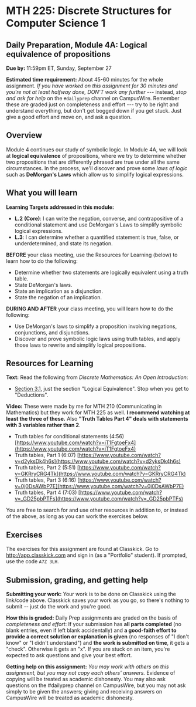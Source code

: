 # MTH 225: Discrete Structures for Computer Science 1 

## Daily Preparation, Module 4A: Logical equivalence of propositions

**Due by:** 11:59pm ET, Sunday, September 27

**Estimated time requirement:** About 45-60 minutes for the whole assignment. *If you have worked on this assignment for 30 minutes and you're not at least halfway done, DON'T work any further* --- instead, *stop and ask for help* on the `#dailyprep` channel on CampusWire. Remember these are graded just on completeness and effort --- try to be right and understand everything, but don't get bogged down if you get stuck. Just give a good effort and move on, and ask a question. 



## Overview 

Module 4 continues our study of symbolic logic. In Module 4A, we will look at **logical equivalence** of propositions, where we try to determine whether two propositions that are differently phrased are true under all the same circumstances. In the process, we'll discover and prove some *laws of logic* such as **DeMorgan's Laws** which allow us to simplify logical expressions. 

## What you will learn 

**Learning Targets addressed in this module:** 

  + **L.2** **(Core)**: I can write the negation, converse, and contrapositive of a conditional statement and use DeMorgan's Laws to simplify symbolic logical expressions. 
  + **L.3**: I can determine whether a quantified statement is true, false, or underdetermined, and state its negation. 

**BEFORE** your class meeting, use the Resources for Learning (below) to learn how to do the following: 

- Determine whether two statements are logically equivalent using a truth table. 
- State DeMorgan's laws.
- State an implication as a disjunction. 
- State the negation of an implication. 



**DURING AND AFTER** your class meeting, you will learn how to do the following: 

- Use DeMorgan's laws to simplify a proposition involving negations, conjunctions, and disjunctions. 
- Discover and prove symbolic logic laws using truth tables, and apply those laws to rewrite and simplify logical propositions. 

## Resources for Learning

**Text:** Read the following from *Discrete Mathematics: An Open Introduction*: 

- [Section 3.1](http://discrete.openmathbooks.org/dmoi3/sec_propositional.html), just the section "Logical Equivalence". Stop when you get to "Deductions". 

**Video:** These were made by me for MTH 210 (Communicating in Mathematics) but they work for MTH 225 as well. **I recommend watching at least the three of these.** Also **"Truth Tables Part 4" deals with statements with 3 variables rather than 2**. 

- Truth tables for conditional statements (4:56) [https://www.youtube.com/watch?v=iT1FgtoeFx4](https://www.youtube.com/watch?v=iT1FgtoeFx4)
- Truth tables, Part 1 (6:07) [https://www.youtube.com/watch?v=d2yksDk4h6s](https://www.youtube.com/watch?v=d2yksDk4h6s) 
- Truth tables, Part 2 (5:51) [https://www.youtube.com/watch?v=GKRryCRG4Tk](https://www.youtube.com/watch?v=GKRryCRG4Tk)
- Truth tables, Part 3 (6:16) [https://www.youtube.com/watch?v=0j0DsAWbP7E](https://www.youtube.com/watch?v=0j0DsAWbP7E)
- Truth tables, Part 4 (7:03) [https://www.youtube.com/watch?v=_GD25pbPTFs](https://www.youtube.com/watch?v=_GD25pbPTFs) 

You are free to search for and use other resources in addition to, or instead of the above, as long as you can work the exercises below.



## Exercises

The exercises for this assignment are found at Classkick. Go to http://app.classkick.com and sign in (as a "Portfolio" student). If prompted, use the code `A7Z 3LH`.


## Submission, grading, and getting help 

**Submitting your work:** Your work is to be done on Classkick using the link/code above. Classkick saves your work as you go, so there's nothing to submit -- just do the work and you're good. 

**How this is graded:** Daily Prep assignments are graded on the basis of *completeness and effort*: If your submission has **all parts completed** (no blank entries, even if left blank accidentally) and **a good-faith effort to provide a correct solution or explanation is given** (no responses of "I don't know" or "I didn't understand") and **the work is submitted on time**, it gets a "check". Otherwise it gets an "x". If you are stuck on an item, you're expected to ask questions and give your best effort.  

**Getting help on this assignment:** *You may work with others on this assignment, but you may not copy each others' answers.* Evidence of copying will be treated as academic dishonesty. You may also ask questions on the #dailyprep channel on CampusWire, but you may not ask simply to be given the answers; giving and receiving answers on CampusWire will be treated as academic dishonesty.
<!--stackedit_data:
eyJoaXN0b3J5IjpbMTQzNzk2MTk2MV19
-->